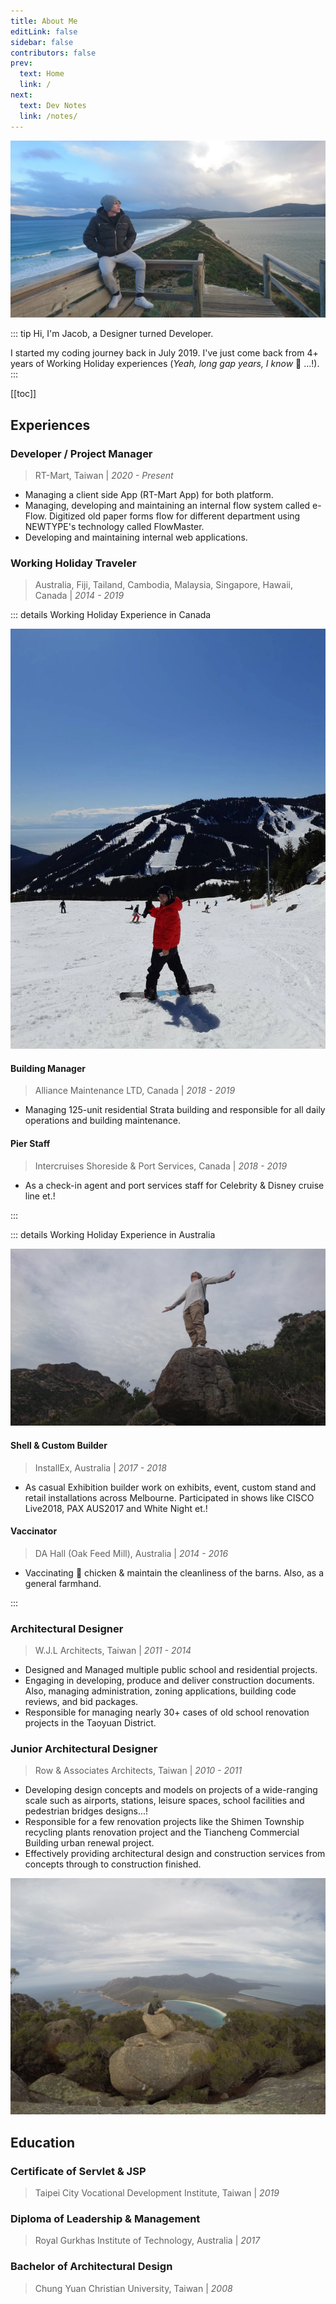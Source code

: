 ```yaml
---
title: About Me
editLink: false
sidebar: false
contributors: false
prev:
  text: Home
  link: /
next:
  text: Dev Notes
  link: /notes/
---
```


![Just Me](/about/the-neck-lookout.webp)

::: tip Hi, I'm Jacob, a Designer turned Developer.
<!-- TODO: Add summery about who i am -->
I started my coding journey back in July 2019. I've just come back from 4+ years of Working Holiday experiences (_Yeah, long gap years, I know_ :zany_face: ...!).
:::

[[toc]]

## Experiences

### Developer / Project Manager

> RT-Mart, Taiwan | _2020 - Present_

<!-- TODO: Finish descriping what i do at rt-mart! -->
- Managing a client side App (RT-Mart App) for both platform.
- Managing, developing and maintaining an internal flow system called e-Flow. Digitized old paper forms flow for different department using NEWTYPE's technology called FlowMaster.
- Developing and maintaining internal web applications.

### Working Holiday Traveler

>Australia, Fiji, Tailand, Cambodia, Malaysia, Singapore, Hawaii, Canada | _2014 - 2019_

::: details Working Holiday Experience in Canada

![Cypress Ski Mountain](/about/cypress-ski-mountain.webp)

#### Building Manager

>Alliance Maintenance LTD, Canada | _2018 - 2019_

- Managing 125-unit residential Strata building and responsible for all daily operations and building maintenance.

#### Pier Staff

>Intercruises Shoreside & Port Services, Canada | _2018 - 2019_

- As a check-in agent and port services staff for Celebrity & Disney cruise line et.!

:::

::: details Working Holiday Experience in Australia

![Just Me](/about/mount-graham.webp)

#### Shell & Custom Builder

>InstallEx, Australia | _2017 - 2018_

- As casual Exhibition builder work on exhibits, event, custom stand and retail installations across Melbourne. Participated in shows like CISCO Live2018, PAX AUS2017 and White Night et.!

#### Vaccinator

>DA Hall (Oak Feed Mill), Australia | _2014 - 2016_

- Vaccinating :syringe: chicken  & maintain the cleanliness of the barns. Also, as a general farmhand.

:::

### Architectural Designer

>W.J.L Architects, Taiwan | _2011 - 2014_

- Designed and Managed multiple public school and residential projects.
- Engaging in developing, produce and deliver construction documents. Also, managing administration, zoning applications, building code reviews, and bid packages.
- Responsible for managing nearly 30+ cases of old school renovation projects in the Taoyuan District.

### Junior Architectural Designer

>Row & Associates Architects, Taiwan | _2010 - 2011_

- Developing design concepts and models on projects of a wide-ranging scale such as airports, stations, leisure spaces, school facilities and pedestrian bridges designs...!
- Responsible for a few renovation projects like the Shimen Township recycling plants renovation project and the Tiancheng Commercial Building urban renewal project.
- Effectively providing architectural design and construction services from concepts through to construction finished.

![The Maria Island](/about/the-maria-island.webp)

## Education

### Certificate of Servlet & JSP

>Taipei City Vocational Development Institute, Taiwan | _2019_

### Diploma of Leadership & Management

>Royal Gurkhas Institute of Technology, Australia | _2017_

### Bachelor of Architectural Design

>Chung Yuan Christian University, Taiwan | _2008_
